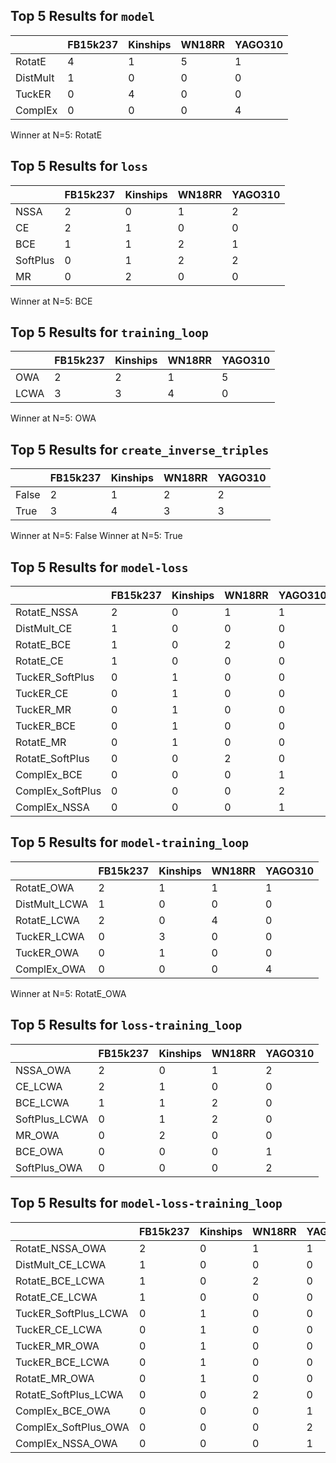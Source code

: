 ## Top 5 Results for `model`

|          |   FB15k237 |   Kinships |   WN18RR |   YAGO310 |
|----------|------------|------------|----------|-----------|
| RotatE   |          4 |          1 |        5 |         1 |
| DistMult |          1 |          0 |        0 |         0 |
| TuckER   |          0 |          4 |        0 |         0 |
| ComplEx  |          0 |          0 |        0 |         4 |

Winner at N=5: RotatE

## Top 5 Results for `loss`

|          |   FB15k237 |   Kinships |   WN18RR |   YAGO310 |
|----------|------------|------------|----------|-----------|
| NSSA     |          2 |          0 |        1 |         2 |
| CE       |          2 |          1 |        0 |         0 |
| BCE      |          1 |          1 |        2 |         1 |
| SoftPlus |          0 |          1 |        2 |         2 |
| MR       |          0 |          2 |        0 |         0 |

Winner at N=5: BCE

## Top 5 Results for `training_loop`

|      |   FB15k237 |   Kinships |   WN18RR |   YAGO310 |
|------|------------|------------|----------|-----------|
| OWA  |          2 |          2 |        1 |         5 |
| LCWA |          3 |          3 |        4 |         0 |

Winner at N=5: OWA

## Top 5 Results for `create_inverse_triples`

|       |   FB15k237 |   Kinships |   WN18RR |   YAGO310 |
|-------|------------|------------|----------|-----------|
| False |          2 |          1 |        2 |         2 |
| True  |          3 |          4 |        3 |         3 |

Winner at N=5: False
Winner at N=5: True

## Top 5 Results for `model-loss`

|                  |   FB15k237 |   Kinships |   WN18RR |   YAGO310 |
|------------------|------------|------------|----------|-----------|
| RotatE_NSSA      |          2 |          0 |        1 |         1 |
| DistMult_CE      |          1 |          0 |        0 |         0 |
| RotatE_BCE       |          1 |          0 |        2 |         0 |
| RotatE_CE        |          1 |          0 |        0 |         0 |
| TuckER_SoftPlus  |          0 |          1 |        0 |         0 |
| TuckER_CE        |          0 |          1 |        0 |         0 |
| TuckER_MR        |          0 |          1 |        0 |         0 |
| TuckER_BCE       |          0 |          1 |        0 |         0 |
| RotatE_MR        |          0 |          1 |        0 |         0 |
| RotatE_SoftPlus  |          0 |          0 |        2 |         0 |
| ComplEx_BCE      |          0 |          0 |        0 |         1 |
| ComplEx_SoftPlus |          0 |          0 |        0 |         2 |
| ComplEx_NSSA     |          0 |          0 |        0 |         1 |


## Top 5 Results for `model-training_loop`

|               |   FB15k237 |   Kinships |   WN18RR |   YAGO310 |
|---------------|------------|------------|----------|-----------|
| RotatE_OWA    |          2 |          1 |        1 |         1 |
| DistMult_LCWA |          1 |          0 |        0 |         0 |
| RotatE_LCWA   |          2 |          0 |        4 |         0 |
| TuckER_LCWA   |          0 |          3 |        0 |         0 |
| TuckER_OWA    |          0 |          1 |        0 |         0 |
| ComplEx_OWA   |          0 |          0 |        0 |         4 |

Winner at N=5: RotatE_OWA

## Top 5 Results for `loss-training_loop`

|               |   FB15k237 |   Kinships |   WN18RR |   YAGO310 |
|---------------|------------|------------|----------|-----------|
| NSSA_OWA      |          2 |          0 |        1 |         2 |
| CE_LCWA       |          2 |          1 |        0 |         0 |
| BCE_LCWA      |          1 |          1 |        2 |         0 |
| SoftPlus_LCWA |          0 |          1 |        2 |         0 |
| MR_OWA        |          0 |          2 |        0 |         0 |
| BCE_OWA       |          0 |          0 |        0 |         1 |
| SoftPlus_OWA  |          0 |          0 |        0 |         2 |


## Top 5 Results for `model-loss-training_loop`

|                      |   FB15k237 |   Kinships |   WN18RR |   YAGO310 |
|----------------------|------------|------------|----------|-----------|
| RotatE_NSSA_OWA      |          2 |          0 |        1 |         1 |
| DistMult_CE_LCWA     |          1 |          0 |        0 |         0 |
| RotatE_BCE_LCWA      |          1 |          0 |        2 |         0 |
| RotatE_CE_LCWA       |          1 |          0 |        0 |         0 |
| TuckER_SoftPlus_LCWA |          0 |          1 |        0 |         0 |
| TuckER_CE_LCWA       |          0 |          1 |        0 |         0 |
| TuckER_MR_OWA        |          0 |          1 |        0 |         0 |
| TuckER_BCE_LCWA      |          0 |          1 |        0 |         0 |
| RotatE_MR_OWA        |          0 |          1 |        0 |         0 |
| RotatE_SoftPlus_LCWA |          0 |          0 |        2 |         0 |
| ComplEx_BCE_OWA      |          0 |          0 |        0 |         1 |
| ComplEx_SoftPlus_OWA |          0 |          0 |        0 |         2 |
| ComplEx_NSSA_OWA     |          0 |          0 |        0 |         1 |


